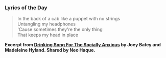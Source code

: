 ### Lyrics of the Day

> In the back of a cab like a puppet with no strings  
> Untangling my headphones  
> 'Cause sometimes they're the only thing  
> That keeps my head in place

**Excerpt from [Drinking Song For The Socially Anxious](https://open.spotify.com/track/4gyCAjlJc23N510msOtq3U?si=75aeed3943e6450b) by Joey Batey and Madeleine Hyland. Shared by Neo Haque.**
